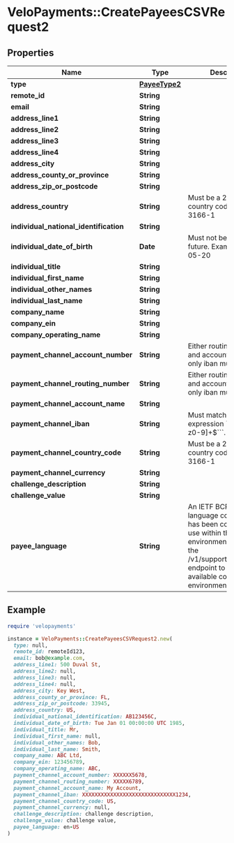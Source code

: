 # VeloPayments::CreatePayeesCSVRequest2

## Properties

| Name | Type | Description | Notes |
| ---- | ---- | ----------- | ----- |
| **type** | [**PayeeType2**](PayeeType2.md) |  |  |
| **remote_id** | **String** |  |  |
| **email** | **String** |  |  |
| **address_line1** | **String** |  |  |
| **address_line2** | **String** |  | [optional] |
| **address_line3** | **String** |  | [optional] |
| **address_line4** | **String** |  | [optional] |
| **address_city** | **String** |  |  |
| **address_county_or_province** | **String** |  | [optional] |
| **address_zip_or_postcode** | **String** |  |  |
| **address_country** | **String** | Must be a 2 character country code - per ISO 3166-1 |  |
| **individual_national_identification** | **String** |  | [optional] |
| **individual_date_of_birth** | **Date** | Must not be date in future. Example - 1970-05-20 | [optional] |
| **individual_title** | **String** |  | [optional] |
| **individual_first_name** | **String** |  | [optional] |
| **individual_other_names** | **String** |  | [optional] |
| **individual_last_name** | **String** |  | [optional] |
| **company_name** | **String** |  | [optional] |
| **company_ein** | **String** |  | [optional] |
| **company_operating_name** | **String** |  | [optional] |
| **payment_channel_account_number** | **String** | Either routing number and account number or only iban must be set | [optional] |
| **payment_channel_routing_number** | **String** | Either routing number and account number or only iban must be set | [optional] |
| **payment_channel_account_name** | **String** |  | [optional] |
| **payment_channel_iban** | **String** | Must match the regular expression &#x60;&#x60;&#x60;^[A-Za-z0-9]+$&#x60;&#x60;&#x60;. | [optional] |
| **payment_channel_country_code** | **String** | Must be a 2 character country code - per ISO 3166-1 | [optional] |
| **payment_channel_currency** | **String** |  | [optional] |
| **challenge_description** | **String** |  | [optional] |
| **challenge_value** | **String** |  | [optional] |
| **payee_language** | **String** | An IETF BCP 47 language code which has been configured for use within this Velo environment.&lt;BR&gt; See the /v1/supportedLanguages endpoint to list the available codes for an environment.  | [optional] |

## Example

```ruby
require 'velopayments'

instance = VeloPayments::CreatePayeesCSVRequest2.new(
  type: null,
  remote_id: remoteId123,
  email: bob@example.com,
  address_line1: 500 Duval St,
  address_line2: null,
  address_line3: null,
  address_line4: null,
  address_city: Key West,
  address_county_or_province: FL,
  address_zip_or_postcode: 33945,
  address_country: US,
  individual_national_identification: AB123456C,
  individual_date_of_birth: Tue Jan 01 00:00:00 UTC 1985,
  individual_title: Mr,
  individual_first_name: null,
  individual_other_names: Bob,
  individual_last_name: Smith,
  company_name: ABC Ltd,
  company_ein: 123456789,
  company_operating_name: ABC,
  payment_channel_account_number: XXXXXX5678,
  payment_channel_routing_number: XXXXX6789,
  payment_channel_account_name: My Account,
  payment_channel_iban: XXXXXXXXXXXXXXXXXXXXXXXXXXXXXX1234,
  payment_channel_country_code: US,
  payment_channel_currency: null,
  challenge_description: challenge description,
  challenge_value: challenge value,
  payee_language: en-US
)
```

